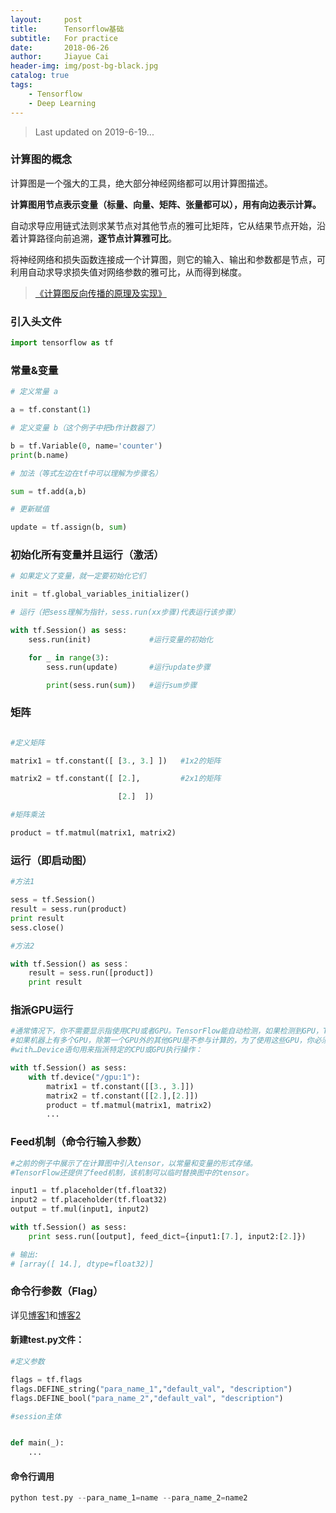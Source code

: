 ```yaml
---
layout:     post
title:      Tensorflow基础
subtitle:   For practice
date:       2018-06-26
author:     Jiayue Cai
header-img: img/post-bg-black.jpg
catalog: true
tags:
    - Tensorflow
    - Deep Learning
---
```



> Last updated on 2019-6-19...  

### 计算图的概念

计算图是一个强大的工具，绝大部分神经网络都可以用计算图描述。

**计算图用节点表示变量（标量、向量、矩阵、张量都可以），用有向边表示计算。**

自动求导应用链式法则求某节点对其他节点的雅可比矩阵，它从结果节点开始，沿着计算路径向前追溯，**逐节点计算雅可比**。

将神经网络和损失函数连接成一个计算图，则它的输入、输出和参数都是节点，可利用自动求导求损失值对网络参数的雅可比，从而得到梯度。

> [《计算图反向传播的原理及实现》](https://mp.weixin.qq.com/s/KCCsTQ87BThVDcZcAfC68Q)

### 引入头文件 

```python
import tensorflow as tf
```

### 常量&变量 

```python
# 定义常量 a

a = tf.constant(1)

# 定义变量 b（这个例子中把b作计数器了）

b = tf.Variable(0, name='counter')
print(b.name)

# 加法（等式左边在tf中可以理解为步骤名）

sum = tf.add(a,b)

# 更新赋值

update = tf.assign(b, sum)
```	
### 初始化所有变量并且运行（激活）

```python
# 如果定义了变量，就一定要初始化它们

init = tf.global_variables_initializer() 

# 运行（把sess理解为指针，sess.run(xx步骤)代表运行该步骤）

with tf.Session() as sess:
    sess.run(init)             #运行变量的初始化

    for _ in range(3):
        sess.run(update)       #运行update步骤

        print(sess.run(sum))   #运行sum步骤
```

### 矩阵

```python

#定义矩阵

matrix1 = tf.constant([ [3., 3.] ])   #1x2的矩阵

matrix2 = tf.constant([ [2.],         #2x1的矩阵

                        [2.]  ])

#矩阵乘法

product = tf.matmul(matrix1, matrix2)
```

### 运行（即启动图）

```python
#方法1

sess = tf.Session()
result = sess.run(product)
print result
sess.close()

#方法2

with tf.Session() as sess：
    result = sess.run([product])
    print result
```

### 指派GPU运行

```python
#通常情况下，你不需要显示指使用CPU或者GPU。TensorFlow能自动检测，如果检测到GPU，TensorFlow会使用第一个GPU来执行操作。
#如果机器上有多个GPU，除第一个GPU外的其他GPU是不参与计算的，为了使用这些GPU，你必须将op明确指派给他们执行。
#with…Device语句用来指派特定的CPU或GPU执行操作：

with tf.Session() as sess:
    with tf.device("/gpu:1"):
        matrix1 = tf.constant([[3., 3.]])
        matrix2 = tf.constant([[2.],[2.]])
        product = tf.matmul(matrix1, matrix2)
        ...
```

### Feed机制（命令行输入参数） 

```python
#之前的例子中展示了在计算图中引入tensor，以常量和变量的形式存储。
#TensorFlow还提供了feed机制，该机制可以临时替换图中的tensor。

input1 = tf.placeholder(tf.float32)
input2 = tf.placeholder(tf.float32)
output = tf.mul(input1, input2)

with tf.Session() as sess:
    print sess.run([output], feed_dict={input1:[7.], input2:[2.]})

# 输出:
# [array([ 14.], dtype=float32)]
```

### 命令行参数（Flag）

详见[博客1](https://blog.csdn.net/u012436149/article/details/52870069)和[博客2](https://blog.csdn.net/lyc_yongcai/article/details/73456960)

#### 新建test.py文件：

```python
#定义参数

flags = tf.flags
flags.DEFINE_string("para_name_1","default_val", "description")
flags.DEFINE_bool("para_name_2","default_val", "description")

#session主体


def main(_): 
    ...
```

#### 命令行调用

```python
python test.py --para_name_1=name --para_name_2=name2
```

